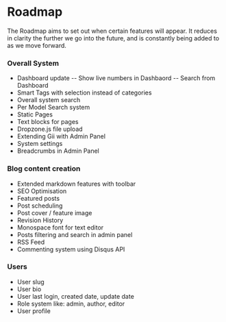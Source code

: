# Roadmap

The Roadmap aims to set out when certain features will appear. It reduces in clarity the further we go into the future, and is constantly being added to as we move forward.

### Overall System
- Dashboard update
-- Show live numbers in Dashbaord
-- Search from Dashboard
- Smart Tags with selection instead of categories
- Overall system search
- Per Model Search system
- Static Pages
- Text blocks for pages
- Dropzone.js file upload
- Extending Gii with Admin Panel
- System settings
- Breadcrumbs in Admin Panel

### Blog content creation
- Extended markdown features with toolbar
- SEO Optimisation
- Featured posts
- Post scheduling
- Post cover / feature image
- Revision History
- Monospace font for text editor
- Posts filtering and search in admin panel
- RSS Feed
- Commenting system using Disqus API

### Users
- User slug
- User bio
- User last login, created date, update date
- Role system like: admin, author, editor
- User profile